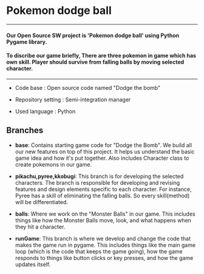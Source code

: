 # Pokemon dodge ball
---
#### Our Open Source SW project is 'Pokemon dodge ball' using Python Pygame library.  
#### To discribe our game briefly, There are three pokemon in game which has own skill. Player should survive from falling balls by moving selected character.
---


- Code base : Open source code named "Dodge the bomb"


- Repository setting : Semi-integration manager


- Used language : Python


## Branches <br>
- **base**: Contains starting game code for "Dodge the Bomb". We build all our new features on top of this project. It helps us understand the basic game idea and how it's put together. Also includes Character class to create pokemons in our game.

  
- **pikachu,pyree,kkobugi**: This branch is for developing the selected characters. The branch is responsible for developing and revising features and design elements specific to each character. For instance, Pyree has a skill of eliminating the falling balls. So every skill(method) will be differentiated.


- **balls**: Where we work on the "Monster Balls" in our game. This includes things like how the Monster Balls move, look, and what happens when they hit a character.

- **runGame**: This branch is where we develop and change the code that makes the game run in pygame. This includes things like the main game loop (which is the code that keeps the game going), how the game responds to things like button clicks or key presses, and how the game updates itself.
